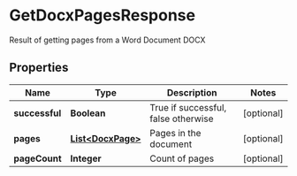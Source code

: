 

# GetDocxPagesResponse

Result of getting pages from a Word Document DOCX
## Properties

Name | Type | Description | Notes
------------ | ------------- | ------------- | -------------
**successful** | **Boolean** | True if successful, false otherwise |  [optional]
**pages** | [**List&lt;DocxPage&gt;**](DocxPage.md) | Pages in the document |  [optional]
**pageCount** | **Integer** | Count of pages |  [optional]



